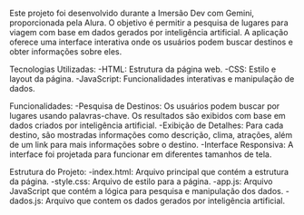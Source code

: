 Este projeto foi desenvolvido durante a Imersão Dev com Gemini, proporcionada pela Alura. O objetivo é permitir a pesquisa de lugares para viagem com base em dados gerados por inteligência artificial. A aplicação oferece uma interface interativa onde os usuários podem buscar destinos e obter informações sobre eles.

Tecnologias Utilizadas:
-HTML: Estrutura da página web.
-CSS: Estilo e layout da página.
-JavaScript: Funcionalidades interativas e manipulação de dados.

Funcionalidades:
-Pesquisa de Destinos: Os usuários podem buscar por lugares usando palavras-chave. Os resultados são exibidos com base em dados criados por inteligência artificial.
-Exibição de Detalhes: Para cada destino, são mostradas informações como descrição, clima, atrações, além de um link para mais informações sobre o destino.
-Interface Responsiva: A interface foi projetada para funcionar em diferentes tamanhos de tela.

Estrutura do Projeto:
-index.html: Arquivo principal que contém a estrutura da página.
-style.css: Arquivo de estilo para a página.
-app.js: Arquivo JavaScript que contém a lógica para pesquisa e manipulação dos dados.
-dados.js: Arquivo que contem os dados gerados por inteligência artificial.
